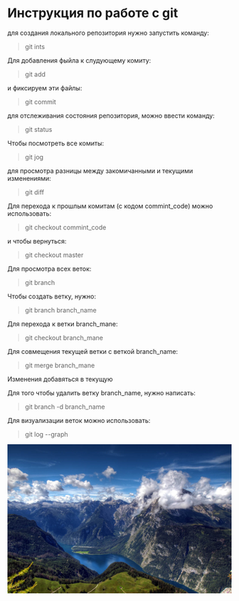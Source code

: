 # Инструкция по работе с git
для создания локального репозитория нужно запустить команду: 
> git ints

Для добавления фыйла к слудующему комиту:
> git add

и фиксируем эти файлы:
> git commit

для отслеживания состояния репозитория, можно ввести команду:
> git status

Чтобы посмотреть все комиты:
> git jog

для просмотра разницы между закомичанными и текущими изменениями:
> git diff

Для перехода к прошлым комитам (с кодом commint_code) можно использовать:
> git checkout commint_code

и чтобы вернуться:
> git checkout master 

Для просмотра всех веток:
> git branch

Чтобы создать ветку, нужно:
> git branch branch_name

Для перехода к ветки branch_mane:
> git checkout branch_mane

Для совмещения текущей ветки с веткой branch_name:
> git merge branch_mane

Изменения добавяться в текущую 

Для того чтобы удалить ветку branch_name, нужно написать:
> git branch -d branch_name

Для визуализации веток можно использовать:
> git log --graph

![какая-то картинка](0_9b565_e9e0e1e4_xxxl_15.jpg)